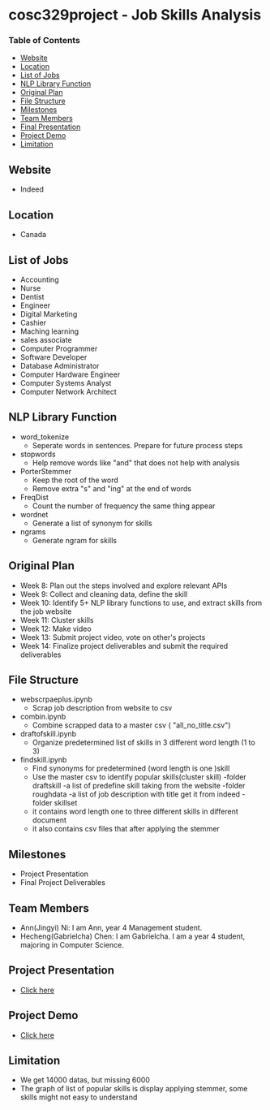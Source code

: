 # cosc329project - Job Skills Analysis

### Table of Contents 

<!--ts-->
* [Website](#Website)
* [Location](#Location)
* [List of Jobs](#List-of-Jobs)
* [NLP Library Function](#NLP-Library-Function)
* [Original Plan](#Original-Plan)
* [File Structure](#File-Structure)
* [Milestones](#Milestones)
* [Team Members](#Team-Members)
* [Final Presentation](#Final-Presentation)
* [Project Demo](#Project-Demo)
* [Limitation](#Limitation)
<!--te-->

## Website
- Indeed

## Location
- Canada

## List of Jobs

- Accounting
- Nurse
- Dentist
- Engineer
- Digital Marketing
- Cashier
- Maching learning
- sales associate 
- Computer Programmer
- Software Developer
- Database Administrator
- Computer Hardware Engineer
- Computer Systems Analyst
- Computer Network Architect

## NLP Library Function
- word_tokenize
  - Seperate words in sentences. Prepare for future process steps
- stopwords
  - Help remove words like "and" that does not help with analysis
- PorterStemmer
  - Keep the root of the word
  - Remove extra "s" and "ing" at the end of words
- FreqDist
  - Count the number of frequency the same thing appear
- wordnet
  - Generate a list of synonym for skills
- ngrams
  - Generate ngram for skills

## Original Plan
- Week 8: Plan out the steps involved and explore relevant APIs
- Week 9: Collect and cleaning data, define the skill
- Week 10: Identify 5+ NLP library functions to use, and extract skills from the job website
- Week 11: Cluster skills
- Week 12: Make video
- Week 13: Submit project video, vote on other's projects
- Week 14: Finalize project deliverables and submit the required deliverables

## File Structure
- webscrpaeplus.ipynb
  - Scrap job description from website to csv
- combin.ipynb
  - Combine scrapped data to a  master csv ( "all_no_title.csv")
- draftofskill.ipynb
  - Organize predetermined list of skills in 3 different word length (1 to 3)
- findskill.ipynb
  - Find synonyms for predetermined (word length is one )skill
  - Use the master csv to identify popular skills(cluster skill)
-folder draftskill
  -a list of predefine skill taking from the website
-folder roughdata
  -a list of job description with title get it from indeed
-folder skillset
  - it contains word length one to three different skills in different document
  - it also contains csv files that after applying the stemmer

## Milestones

- Project Presentation
- Final Project Deliverables


## Team Members

- Ann(Jingyi) Ni: I am Ann, year 4 Management student.
- Hecheng(Gabrielcha) Chen: I am Gabrielcha. I am a year 4 student, majoring in Computer Science.


## Project Presentation

- [Click here](https://www.youtube.com/watch?v=AiazW9A_Xes)

## Project Demo
- [Click here](https://youtu.be/BSsczBQuiO0)

## Limitation
- We get 14000 datas, but missing 6000
- The graph of list of popular skills is display applying stemmer, some skills might not easy to understand
